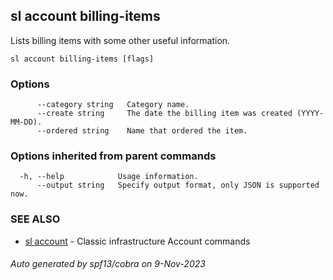 ## sl account billing-items

Lists billing items with some other useful information.

```
sl account billing-items [flags]
```

### Options

```
      --category string   Category name.
      --create string     The date the billing item was created (YYYY-MM-DD).
      --ordered string    Name that ordered the item.
```

### Options inherited from parent commands

```
  -h, --help            Usage information.
      --output string   Specify output format, only JSON is supported now.
```

### SEE ALSO

* [sl account](sl_account.md)	 - Classic infrastructure Account commands

###### Auto generated by spf13/cobra on 9-Nov-2023
